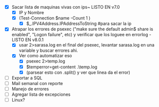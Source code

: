 - [x] Sacar lista de maquinas vivas con ips~ LISTO EN v7.0
	- [x] IP y Nombre
	- [x] (Test-Connection $name -Count 1 )
		- [x] $_.IPV4Address.IPAddressToString #para sacar la ip
- [x] Atrapar los errores de psexec ("make sure the default admin$ share is enabled", "Logon failure", etc) y verificar que los loguee en errorlog - LISTO EN v8.0.1 
	- [x] usar  2>sarasa.log en el final del psexec, levantar sarasa.log en una variable y buscar errores ahi.
	- [x] Ver como automatizar eso
		- [x] psexec 2>temp.log
		- [x] $temperror=get-content .\temp.log
		- [x] (parsear esto con .split() y ver que linea da el error)
- [ ] Exportar a SQL
- [ ] Mail semanal con reporte
- [ ] Manejo de errores
- [ ] Agregar lista de excepciones
- [ ] Linux?
